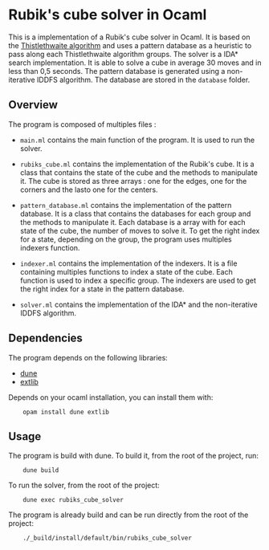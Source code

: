 # Rubik's cube solver in Ocaml

This is a implementation of a Rubik's cube solver in Ocaml. It is based on the [Thistlethwaite algorithm](https://en.wikipedia.org/wiki/Morwen_Thistlethwaite) and uses a pattern database as a heuristic to pass along each Thistlethwaite algorithm groups.
The solver is a IDA* search implementation. It is able to solve a cube in average 30 moves and in less than 0,5 seconds. The pattern database is generated using a non-iterative IDDFS algorithm. The database are stored in the `database` folder.

## Overview

The program is composed of multiples files :

- `main.ml` contains the main function of the program. It is used to run the solver.

- `rubiks_cube.ml` contains the implementation of the Rubik's cube. It is a class that contains the state of the cube and the methods to manipulate it. The cube is stored as three arrays : one for the edges, one for the corners and the lasto one for the centers. 

- `pattern_database.ml` contains the implementation of the pattern database. It is a class that contains the databases for each group and the methods to manipulate it. Each database is a array with for each state of the cube, the number of moves to solve it. To get the right index for a state, depending on the group, the program uses multiples indexers function.

- `indexer.ml` contains the implementation of the indexers. It is a file containing multiples functions to index a state of the cube. Each function is used to index a specific group. The indexers are used to get the right index for a state in the pattern database.

- `solver.ml` contains the implementation of the IDA* and the non-iterative IDDFS algorithm.

## Dependencies

The program depends on the following libraries:

- [dune](https://github.com/ocaml/dune)
- [extlib](https://github.com/ygrek/ocaml-extlib)

Depends on your ocaml installation, you can install them with:

        opam install dune extlib


## Usage

The program is build with dune. To build it, from the root of the project, run:

        dune build

To run the solver, from the root of the project:
        
        dune exec rubiks_cube_solver


The program is already build and can be run directly from the root of the project:

        ./_build/install/default/bin/rubiks_cube_solver